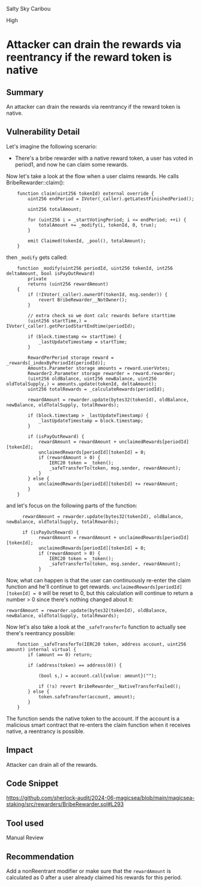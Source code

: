 Salty Sky Caribou

High

# Attacker can drain the rewards via reentrancy if the reward token is native

## Summary
An attacker can drain the rewards via reentrancy if the reward token is native. 
## Vulnerability Detail
Let's imagine the following scenario:
- There's a bribe rewarder with a native reward token, a user has voted in period1, and now he can claim some rewards. 

Now let's take a look at the flow when a user claims rewards. He calls BribeRewarder::claim():
```solidity
    function claim(uint256 tokenId) external override {
        uint256 endPeriod = IVoter(_caller).getLatestFinishedPeriod();

        uint256 totalAmount;

        for (uint256 i = _startVotingPeriod; i <= endPeriod; ++i) {
            totalAmount += _modify(i, tokenId, 0, true);
        }

        emit Claimed(tokenId, _pool(), totalAmount);
    }
```
then `_modify` gets called:
```solidity
    function _modify(uint256 periodId, uint256 tokenId, int256 deltaAmount, bool isPayOutReward)
        private
        returns (uint256 rewardAmount)
    {
        if (!IVoter(_caller).ownerOf(tokenId, msg.sender)) {
            revert BribeRewarder__NotOwner();
        }

        // extra check so we dont calc rewards before starttime
        (uint256 startTime,) = IVoter(_caller).getPeriodStartEndtime(periodId);

        if (block.timestamp <= startTime) {
            _lastUpdateTimestamp = startTime;
        }

        RewardPerPeriod storage reward = _rewards[_indexByPeriodId(periodId)];
        Amounts.Parameter storage amounts = reward.userVotes;
        Rewarder2.Parameter storage rewarder = reward.rewarder;
        (uint256 oldBalance, uint256 newBalance, uint256 oldTotalSupply,) = amounts.update(tokenId, deltaAmount);
        uint256 totalRewards = _calculateRewards(periodId);

        rewardAmount = rewarder.update(bytes32(tokenId), oldBalance, newBalance, oldTotalSupply, totalRewards);

        if (block.timestamp > _lastUpdateTimestamp) {
            _lastUpdateTimestamp = block.timestamp;
        }

        if (isPayOutReward) {
            rewardAmount = rewardAmount + unclaimedRewards[periodId][tokenId];
            unclaimedRewards[periodId][tokenId] = 0;
            if (rewardAmount > 0) {
                IERC20 token = _token();
                _safeTransferTo(token, msg.sender, rewardAmount); 
            }
        } else {
            unclaimedRewards[periodId][tokenId] += rewardAmount;
        }
    }
```
and let's focus on the following parts of the function:
```solidity
      rewardAmount = rewarder.update(bytes32(tokenId), oldBalance, newBalance, oldTotalSupply, totalRewards);

      if (isPayOutReward) {
            rewardAmount = rewardAmount + unclaimedRewards[periodId][tokenId];
            unclaimedRewards[periodId][tokenId] = 0;
            if (rewardAmount > 0) {
                IERC20 token = _token();
                _safeTransferTo(token, msg.sender, rewardAmount); 
            }
```

Now, what can happen is that the user can continuously re-enter the claim function and he'll continue to get rewards. `unclaimedRewards[periodId][tokenId] = 0` will be reset to 0, but this calculation will continue to return a number > 0 since there's nothing changed about it:
```solidity
rewardAmount = rewarder.update(bytes32(tokenId), oldBalance, newBalance, oldTotalSupply, totalRewards);
```
Now let's also take a look at the `_safeTransferTo` function to actually see there's reentrancy possible:
```solidity
    function _safeTransferTo(IERC20 token, address account, uint256 amount) internal virtual {
        if (amount == 0) return;

        if (address(token) == address(0)) {
            
            (bool s,) = account.call{value: amount}("");

            if (!s) revert BribeRewarder__NativeTransferFailed();
        } else {
            token.safeTransfer(account, amount);
        }
    }
```
The function sends the native token to the account. If the account is a malicious smart contract that re-enters the claim function when it receives native, a reentrancy is possible.
## Impact
Attacker can drain all of the rewards.
## Code Snippet
https://github.com/sherlock-audit/2024-06-magicsea/blob/main/magicsea-staking/src/rewarders/BribeRewarder.sol#L293
## Tool used

Manual Review

## Recommendation
Add a nonReentrant modifier or make sure that the `rewardAmount` is calculated as 0 after a user already claimed his rewards for this period.